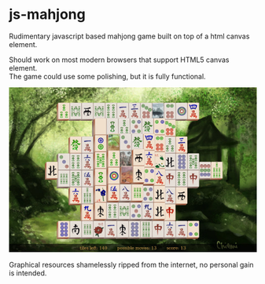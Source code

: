 # js-mahjong
Rudimentary javascript based mahjong game built on top of a html canvas element.

Should work on most modern browsers that support HTML5 canvas element.  
The game could use some polishing, but it is fully functional.

![Image of the game in action](canvas.jpeg)

Graphical resources shamelessly ripped from the internet, no personal gain is intended.

